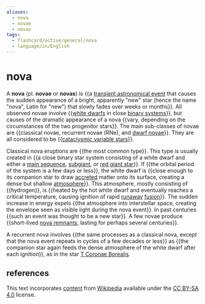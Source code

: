 ```yaml
---
aliases:
  - nova
  - novae
  - novas
tags:
  - flashcard/active/general/nova
  - language/in/English
---
```


# nova

A __nova__ (pl. __novae__ or __novas__) is {{a [transient astronomical event](time-domain%20astronomy.md) that causes the sudden appearance of a bright, apparently "new" star (hence the name "nova", Latin for "new") that slowly fades over weeks or months}}. All observed novae involve {{[white dwarfs](white%20dwarf.md) in close [binary systems](binary%20star.md)}}, but causes of the dramatic appearance of a nova {{vary, depending on the circumstances of the two progenitor stars}}. The main sub-classes of novae are {{classical novae, recurrent novae (RNe), and [dwarf novae](dwarf%20nova.md)}}. They are all considered to be {{[cataclysmic variable stars](cataclysmic%20variable%20star.md)}}. <!--SR:!2024-10-08,39,250!2024-09-17,29,270!2024-10-14,53,310!2024-11-18,73,270!2024-11-18,67,250-->

Classical nova eruptions are {{the most common type}}. This type is usually created in {{a close binary star system consisting of a white dwarf and either a [main sequence](main%20sequence.md), [subgiant](subgiant.md), or [red giant star](red%20giant.md)}}. If {{the orbital period of the system is a few days or less}}, the white dwarf is {{close enough to its companion star to draw [accreted](accretion%20(astrophysics).md) matter onto its surface, creating a dense but shallow [atmosphere](stellar%20atmosphere.md)}}. This atmosphere, mostly consisting of {{hydrogen}}, is {{heated by the hot white dwarf and eventually reaches a critical temperature, causing ignition of rapid [runaway](thermal%20runaway.md) [fusion](nuclear%20fusion.md)}}. The sudden increase in energy expels {{the atmosphere into interstellar space, creating the envelope seen as visible light during the nova event}}. In past centuries {{such an event was thought to be a new star}}. A few novae produce {{short-lived [nova remnants](nova%20remnant.md), lasting for perhaps several centuries}}. <!--SR:!2024-10-19,57,310!2024-10-06,47,290!2024-09-19,30,270!2024-09-16,30,290!2024-10-02,40,290!2024-11-01,55,250!2024-10-15,54,310!2024-10-07,44,290!2024-09-26,31,250-->

A recurrent nova involves {{the same processes as a classical nova, except that the nova event repeats in cycles of a few decades or less}} as {{the companion star again feeds the dense atmosphere of the white dwarf after each ignition}}, as in the star [T Coronae Borealis](T%20Coronae%20Borealis.md). <!--SR:!2024-09-22,36,290!2024-11-28,77,270-->

## references

This text incorporates [content](https://en.wikipedia.org/wiki/nova) from [Wikipedia](Wikipedia.md) available under the [CC BY-SA 4.0](https://creativecommons.org/licenses/by-sa/4.0/) license.
